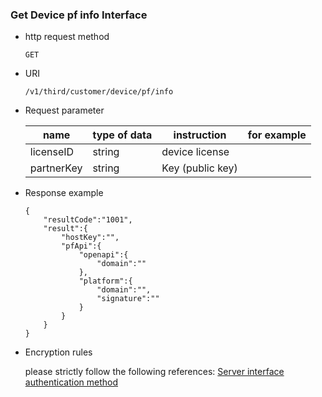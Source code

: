 
### Get Device pf info Interface

- http request method
    ```
    GET
    ```
    
- URI
    ```
    /v1/third/customer/device/pf/info
    ```

- Request parameter

   | name | type of data | instruction | for example |
   | ------ | ------ | ------ | ------ |
   | licenseID | string | device license |  |
   | partnerKey | string | Key (public key) |  |
   
- Response example
    ```
    {
        "resultCode":"1001",
        "result":{
            "hostKey":"",
            "pfApi":{
                "openapi":{
                    "domain":""
                },
                "platform":{
                    "domain":"",
                    "signature":""
                }
            }
        }
    }
    ```

- Encryption rules

  please strictly follow the following references:
  [Server interface authentication method](Server%20interface%20authentication%20method.md)
